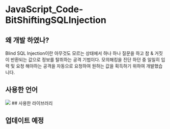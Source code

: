 # JavaScript_Code-BitShiftingSQLInjection

## 왜 개발 하였나?
Blind SQL Injection이란 아무것도 모르는 상태에서 하나 하나 질문을 하고 참 & 거짓이 반환되는 값으로 정보를 탈취하는 공격 기법이다. 모의해킹을 진단 하던 중 일일히 입력 및 요청 해야하는 공격을 자동으로 요청하여 원하는 값을 획득하기 위하여 개발했습니다.

## 사용한 언어
 <img src="https://img.shields.io/badge/javascript-F7DF1E?style=for-the-badge&logo=javascript&logoColor=black"> 
## 사용한 라이브러리

## 업데이트 예정
